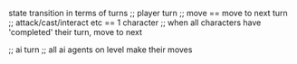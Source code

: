 state transition in terms of turns
;; player turn
;; move == move to next turn
;; attack/cast/interact etc == 1 character
;; when all characters have 'completed' their turn, move to next

;; ai turn
;; all ai agents on level make their moves